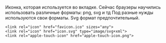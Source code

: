 Иконка, которая используется во вкладке. 
Сейчас браузеры научились использовать различные форматы: png, svg и тд
Под разные нужды используются свои форматы.
Svg формат предпочтительный.

```
<link rel="icon" href="favicon.ico" sizes="any">
<link rel="icon" href="icon.svg" type="image/svg+xml">
<link rel="apple-touch-icon" href="apple-touch-icon.png">
```

